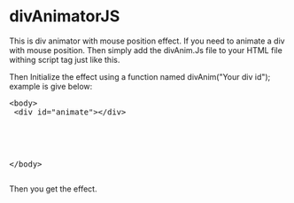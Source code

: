 # divAnimatorJS
This is div animator with mouse position effect.
If you need to animate a div with mouse position. Then simply add the divAnim.Js
file to your HTML file withing script tag just like this.
<script src="divAnim.js"></script>
Then Initialize the effect using a function named divAnim("Your div id"); 
example is give below:
<pre>
&ltbody&gt
 &ltdiv id="animate"&gt&lt/div&gt
 <script src="divAnim.js"></script>
 <script>
  divAnim("animate");
 </script> 
&lt;/body>
</pre>
Then you get the effect.

